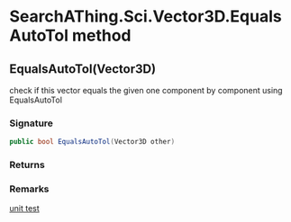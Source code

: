 # SearchAThing.Sci.Vector3D.EqualsAutoTol method
## EqualsAutoTol(Vector3D)
check if this vector equals the given one component by component using EqualsAutoTol

### Signature
```csharp
public bool EqualsAutoTol(Vector3D other)
```
### Returns

### Remarks
[unit test](/test/Vector3D/Vector3DTest_0012.cs)
